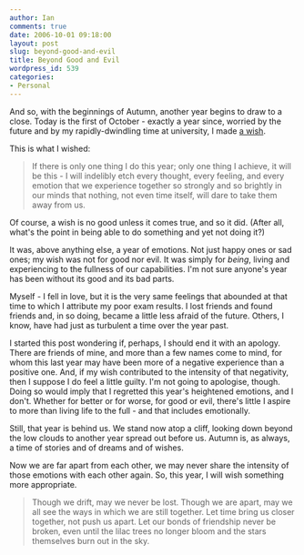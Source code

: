 ```yaml
---
author: Ian
comments: true
date: 2006-10-01 09:18:00
layout: post
slug: beyond-good-and-evil
title: Beyond Good and Evil
wordpress_id: 539
categories:
- Personal
---
```


And so, with the beginnings of Autumn, another year begins to draw to a close.  Today is the first of October - exactly a year since, worried by the future and by my rapidly-dwindling time at university, I made [a wish](http://onlydreaming.net/blog/a-wish).  

This is what I wished:

> If there is only one thing I do this year; only one thing I achieve, it will be this - I will indelibly etch every thought, every feeling, and every emotion that we experience together so strongly and so brightly in our minds that nothing, not even time itself, will dare to take them away from us.

Of course, a wish is no good unless it comes true, and so it did.  (After all, what's the point in being able to do something and yet not doing it?)

It was, above anything else, a year of emotions.  Not just happy ones or sad ones; my wish was not for good nor evil.  It was simply for _being_, living and experiencing to the fullness of our capabilities.  I'm not sure anyone's year has been without its good and its bad parts.

Myself - I fell in love, but it is the very same feelings that abounded at that time to which I attribute my poor exam results.  I lost friends and found friends and, in so doing, became a little less afraid of the future.  Others, I know, have had just as turbulent a time over the year past.

I started this post wondering if, perhaps, I should end it with an apology.  There are friends of mine, and more than a few names come to mind, for whom this last year may have been more of a negative experience than a positive one.  And, if my wish contributed to the intensity of that negativity, then I suppose I do feel a little guilty.  I'm not going to apologise, though.  Doing so would imply that I regretted this year's heightened emotions, and I don't.  Whether for better or for worse, for good or evil, there's little I aspire to more than living life to the full - and that includes emotionally.

Still, that year is behind us.  We stand now atop a cliff, looking down beyond the low clouds to another year spread out before us.  Autumn is, as always, a time of stories and of dreams and of wishes.

Now we are far apart from each other, we may never share the intensity of those emotions with each other again.  So, this year, I will wish something more appropriate.

> Though we drift, may we never be lost.  Though we are apart, may we all see the ways in which we are still together.  Let time bring us closer together, not push us apart.  Let our bonds of friendship never be broken, even until the lilac trees no longer bloom and the stars themselves burn out in the sky.
